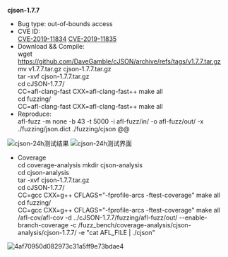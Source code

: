 **cjson-1.7.7**
* Bug type: 
out-of-bounds access
* CVE ID:     
[CVE-2019-11834](https://cve.mitre.org/cgi-bin/cvename.cgi?name=CVE-2019-11834) 
[CVE-2019-11835](https://cve.mitre.org/cgi-bin/cvename.cgi?name=CVE-2019-11834)
* Download && Compile:    
wget https://github.com/DaveGamble/cJSON/archive/refs/tags/v1.7.7.tar.gz    
mv v1.7.7.tar.gz cjson-1.7.7.tar.gz    
tar -xvf cjson-1.7.7.tar.gz      
cd cJSON-1.7.7/    
CC=afl-clang-fast CXX=afl-clang-fast++ make all                 
cd fuzzing/    
CC=afl-clang-fast CXX=afl-clang-fast++ make all              
* Reproduce:     
afl-fuzz -m none -b 43 -t 5000 -i afl-fuzz/in/ -o afl-fuzz/out/ -x ./fuzzing/json.dict ./fuzzing/cjson @@  

![cjson-24h测试结果](https://user-images.githubusercontent.com/76025773/221084487-5448411c-8211-4790-a618-7359af043de5.png)
![cjson-24h测试界面](https://user-images.githubusercontent.com/76025773/221084498-f9fe8e4a-7b7f-4205-bd7f-4286ec18e4f4.png)

* Coverage      
cd coverage-analysis
mkdir cjson-analysis          
cd cjson-analysis       
tar -xvf cjson-1.7.7.tar.gz           
cd cJSON-1.7.7/       
CC=gcc CXX=g++ CFLAGS="-fprofile-arcs -ftest-coverage" make all         
cd fuzzing/           
CC=gcc CXX=g++ CFLAGS="-fprofile-arcs -ftest-coverage" make all         
/afl-cov/afl-cov -d ../cJSON-1.7.7/fuzzing/afl-fuzz/out/ --enable-branch-coverage -c /fuzz_bench/coverage-analysis/cjson-analysis/cjson-1.7.7/ -e "cat AFL_FILE | ./cjson"          

![4af70950d082973c31a5ff9e73bdae4](https://user-images.githubusercontent.com/76025773/221084060-3030a9d5-ed8e-4f60-a82b-b0ff79ebafba.png)
